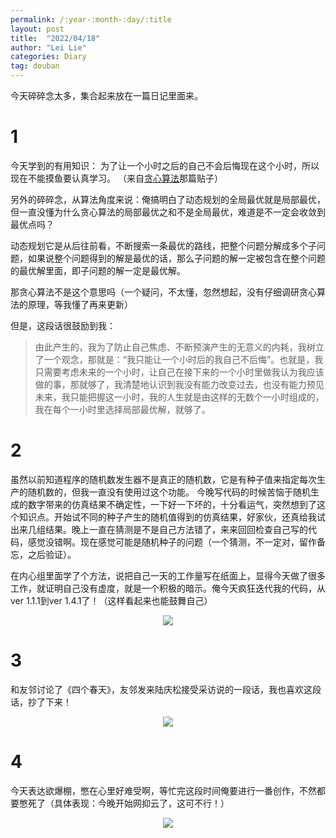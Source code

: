 ```yaml
---
permalink: /:year-:month-:day/:title
layout: post
title:  "2022/04/18"
author: "Lei Lie"
categories: Diary
tag: douban
---
```


今天碎碎念太多，集合起来放在一篇日记里面来。

# 1

今天学到的有用知识： 为了让一个小时之后的自己不会后悔现在这个小时，所以现在不能摸鱼要认真学习。 （来自[贪心算法](https://www.douban.com/group/topic/262871174/?_i=0293805cacFgls,7287182b9Hqytp)那篇贴子） 

另外的碎碎念，从算法角度来说：俺搞明白了动态规划的全局最优就是局部最优，但一直没懂为什么贪心算法的局部最优之和不是全局最优，难道是不一定会收敛到最优点吗？

动态规划它是从后往前看，不断搜索一条最优的路线，把整个问题分解成多个子问题，如果说整个问题得到的解是最优的话，那么子问题的解一定被包含在整个问题的最优解里面，即子问题的解一定是最优解。

那贪心算法不是这个意思吗（一个疑问，不太懂，忽然想起，没有仔细调研贪心算法的原理，等我懂了再来更新）

但是，这段话很鼓励到我：

> 由此产生的，我为了防止自己焦虑、不断预演产生的无意义的内耗，我树立了一个观念，那就是：“我只能让一个小时后的我自己不后悔”。也就是，我只需要考虑未来的一个小时，让自己在接下来的一个小时里做我认为我应该做的事，那就够了，我清楚地认识到我没有能力改变过去，也没有能力预见未来，我只能把握这一小时，我的人生就是由这样的无数个一小时组成的，我在每个一小时里选择局部最优解，就够了。 

# 2

虽然以前知道程序的随机数发生器不是真正的随机数，它是有种子值来指定每次生产的随机数的，但我一直没有使用过这个功能。 今晚写代码的时候苦恼于随机生成的数字带来的仿真结果不确定性，一下好一下坏的，十分看运气，突然想到了这个知识点。开始试不同的种子产生的随机值得到的仿真结果，好家伙，还真给我试出来几组结果。晚上一直在猜测是不是自己方法错了，来来回回检查自己写的代码，感觉没错啊。现在感觉可能是随机种子的问题（一个猜测，不一定对，留作备忘，之后验证）。 

在内心组里面学了个方法，说把自己一天的工作量写在纸面上，显得今天做了很多工作，就证明自己没有虚度，就是一个积极的暗示。俺今天疯狂迭代我的代码，从ver 1.1.1到ver 1.4.1了！（这样看起来也能鼓舞自己）

<div align=center><img src="../../images/img-2022-04-18/img1.webp"/></div>

# 3

 和友邻讨论了《四个春天》，友邻发来陆庆松接受采访说的一段话，我也喜欢这段话，抄了下来！

<div align=center><img src="../../images/img-2022-04-18/img2.webp"/></div>

# 4

今天表达欲爆棚，憋在心里好难受啊，等忙完这段时间俺要进行一番创作，不然都要憋死了（具体表现：今晚开始网抑云了，这可不行！）

<div align=center><img src="../../images/img-2022-04-18/img3.webp"/></div>
